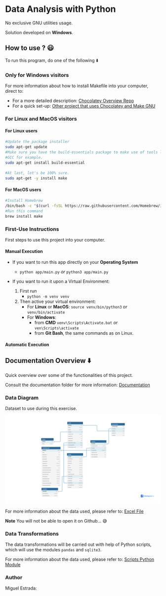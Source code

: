 # Data Analysis with Python

No exclusive GNU utilities usage.

Solution developed on **Windows**.

## How to use ? :smiley:

To run this program, do one of the following :arrow_down:

### Only for Windows visitors

For more information about how to install Makefile into your computer, direct to:

- For a more detailed description: [Chocolatey Overview Repo](https://github.com/miguelestradam36/chocolatey-for-windows)
- For a quick set-up: [Other project that uses Chocolatey and Make GNU](https://github.com/miguelestradam36/python-skillset-01)

### For Linux and MacOS visitors

#### For Linux users

```bash
#Update the package installer
sudo apt-get update
#Make sure you have the build-essentials package to make use of tools like:
#GCC for example.
sudo apt-get install build-essential

#At last, let's be 100% sure.
sudo apt-get -y install make
```

#### For MacOS users

```bash
#Install Homebrew
/bin/bash -c "$(curl -fsSL https://raw.githubusercontent.com/Homebrew/install/master/install.sh)"
#Run this command
brew install make
```

### First-Use Instructions

First steps to use this project into your computer.

#### Manual Execution

- If you want to run this app directly on your **Operating System**
  - `python app/main.py` *or* `python3 app/main.py`

- If you want to run it upon a Virtual Environment:
  1. First run
     - `python -m venv venv`
  2. Then active your virtual environment:
     - For **Linux** or **MacOS**: `source venv/bin/python3` *or* `venv/bin/activate`
     - For **Windows**: 
       - from **CMD** `venv\Scripts\Activate.bat` *or* `ven\Scripts\activate`
       - from **Git Bash**, the same commands as on Linux.

#### Automatic Execution

## Documentation Overview :arrow_down:

Quick overview over some of the functionalities of this project.

Consult the documentation folder for more information: [Documentation](docs/)

### Data Diagram

Dataset to use during this exercise.

![Data Diagram Image](docs/Images/marked-diagram.jpg "Developed using DbDiagram.io")

For more information about the data used, please refer to: [Excel File](app/data/CarSalesDataForReports.xlsx)

**Note**
You will not be able to open it on Github... :sweat_smile:

### Data Transformations

The data transformations will be carried out with help of Python scripts, which will use the modules `pandas` and `sqlite3`.

For more information about the data used, please refer to: [Scripts Python Module](app/scripts/)

### Author

Miguel Estrada: 